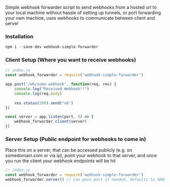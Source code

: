 Simple webhook forwarder script to send webhooks from a hosted url to your local machine without hassle of setting up tunnels, or port forwarding your own machine, uses webhooks to communicate between client and server

### Installation
```js
npm i --save-dev webhook-simple-forwarder
```

### Client Setup (Where you want to receive webhooks)


```js
// index.js
const webhook_forwarder = require('webhook-simple-forwarder')

app.post('/wh/some-webhook', function(req, res) {
    console.log("Received Webhook!!")
    console.log(req.body)
    
    res.status(200).send("ok")
})

const server = app.listen(port, () => { 
    webhook_forwarder.client(server) 
})
```


### Server Setup (Public endpoint for webhooks to come in)
Place this on a server, that can be accessed publicly (e.g. on somedomain.com or via ip), point your webhook to that server, and once you run the client your webhook endpoints will be hit 

```js
// index.js
const webhook_forwarder = require('webhook-simple-forwarder')
webhook_forwarder.server() // can pass port if needed, defaults to 3000
```